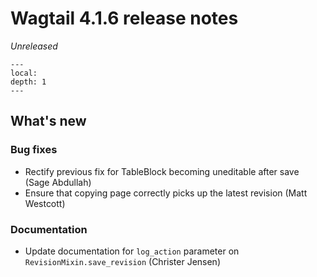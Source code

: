 # Wagtail 4.1.6 release notes

_Unreleased_

```{contents}
---
local:
depth: 1
---
```

## What's new

### Bug fixes

 * Rectify previous fix for TableBlock becoming uneditable after save (Sage Abdullah)
 * Ensure that copying page correctly picks up the latest revision (Matt Westcott)

### Documentation

 * Update documentation for `log_action` parameter on `RevisionMixin.save_revision` (Christer Jensen)
